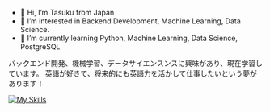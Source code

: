 - 👋 Hi, I’m Tasuku from Japan
- 👀 I’m interested in Backend Development, Machine Learning, Data Science.
- 🌱 I’m currently learning Python, Machine Learning, Data Science, PostgreSQL

バックエンド開発、機械学習、データサイエンスンスに興味があり、現在学習しています。
英語が好きで、将来的にも英語力を活かして仕事したいという夢があります！


[![My Skills](https://skillicons.dev/icons?i=django,python,java,spring-light,postgres,html,css,sklearn,tensorflow)](https://skillicons.dev)
<!---
TaskH1/TaskH1 is a ✨ special ✨ repository because its `README.md` (this file) appears on your GitHub profile.
You can click the Preview link to take a look at your changes.
--->
